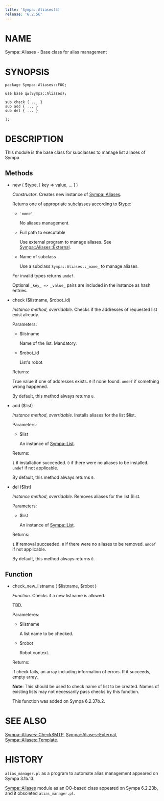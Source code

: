 ```yaml
---
title: 'Sympa::Aliases(3)'
release: '6.2.56'
---
```


# NAME

Sympa::Aliases - Base class for alias management

# SYNOPSIS

    package Sympa::Aliases::FOO;
    
    use base qw(Sympa::Aliases);
    
    sub check { ... }
    sub add { ... }
    sub del { ... }
    
    1;

# DESCRIPTION 

This module is the base class for subclasses to manage list aliases of Sympa.

## Methods

- new ( $type, \[ key => value, ... \] )

    _Constructor_.
    Creates new instance of [Sympa::Aliases](./Sympa-Aliases.3.md).

    Returns one of appropriate subclasses according to $type:

    - `'none'`

        No aliases management.

    - Full path to executable

        Use external program to manage aliases.
        See [Sympa::Aliases::External](./Sympa-Aliases-External.3.md).

    - Name of subclass

        Use a subclass `Sympa::Aliases::_name_` to manage aliases.

    For invalid types returns `undef`.

    Optional `_key_ => _value_` pairs are included in the instance as
    hash entries.

- check ($listname, $robot\_id)

    _Instance method_, _overridable_.
    Checks if the addresses of requested list exist already.

    Parameters:

    - $listname

        Name of the list.
        Mandatory.

    - $robot\_id

        List's robot.

    Returns:

    True value if one of addresses exists.
    `0` if none found.
    `undef` if something wrong happened.

    By default, this method always returns `0`.

- add ($list)

    _Instance method_, _overridable_.
    Installs aliases for the list $list.

    Parameters:

    - $list

        An instance of [Sympa::List](./Sympa-List.3.md).

    Returns:

    `1` if installation succeeded.
    `0` if there were no aliases to be installed.
    `undef` if not applicable.

    By default, this method always returns `0`.

- del ($list)

    _Instance method_, _overridable_.
    Removes aliases for the list $list.

    Parameters:

    - $list

        An instance of [Sympa::List](./Sympa-List.3.md).

    Returns:

    `1` if removal succeeded.
    `0` if there were no aliases to be removed.
    `undef` if not applicable.

    By default, this method always returns `0`.

## Function

- check\_new\_listname ( $listname, $robot )

    _Function_.
    Checks if a new listname is allowed.

    TBD.

    Parameteres:

    - $listname

        A list name to be checked.

    - $robot

        Robot context.

    Returns:

    If check fails, an array including information of errors.
    If it succeeds, empty array.

    **Note**:
    This should be used to check name of list to be created.
    Names of existing lists may not necessarily pass checks by this function.

    This function was added on Sympa 6.2.37b.2.

# SEE ALSO

[Sympa::Aliases::CheckSMTP](./Sympa-Aliases-CheckSMTP.3.md),
[Sympa::Aliases::External](./Sympa-Aliases-External.3.md),
[Sympa::Aliases::Template](./Sympa-Aliases-Template.3.md).

# HISTORY

`alias_manager.pl` as a program to automate alias management appeared on
Sympa 3.1b.13.

[Sympa::Aliases](./Sympa-Aliases.3.md) module as an OO-based class appeared on Sympa 6.2.23b,
and it obsoleted `alias_manager.pl`.
